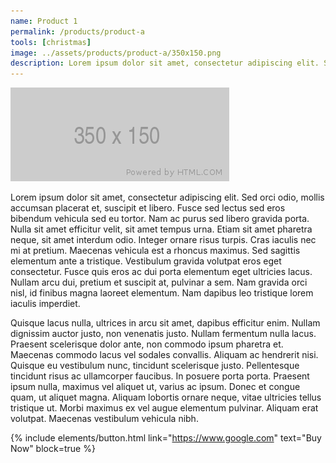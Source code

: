 ```yaml
---
name: Product 1
permalink: /products/product-a
tools: [christmas]
image: ../assets/products/product-a/350x150.png
description: Lorem ipsum dolor sit amet, consectetur adipiscing elit. Sed orci odio, mollis accumsan placerat et, suscipit et libero. Fusce sed lectus sed eros bibendum vehicula sed eu tortor. Nam ac purus sed libero gravida porta.
---
```

![Product Shot](../assets/products/product-a/350x150.png "Product Shot")

Lorem ipsum dolor sit amet, consectetur adipiscing elit. Sed orci odio, mollis accumsan placerat et, suscipit et libero. Fusce sed lectus sed eros bibendum vehicula sed eu tortor. Nam ac purus sed libero gravida porta. Nulla sit amet efficitur velit, sit amet tempus urna. Etiam sit amet pharetra neque, sit amet interdum odio. Integer ornare risus turpis. Cras iaculis nec mi at pretium. Maecenas vehicula est a rhoncus maximus. Sed sagittis elementum ante a tristique. Vestibulum gravida volutpat eros eget consectetur. Fusce quis eros ac dui porta elementum eget ultricies lacus. Nullam arcu dui, pretium et suscipit at, pulvinar a sem. Nam gravida orci nisl, id finibus magna laoreet elementum. Nam dapibus leo tristique lorem iaculis imperdiet.

Quisque lacus nulla, ultrices in arcu sit amet, dapibus efficitur enim. Nullam dignissim auctor justo, non venenatis justo. Nullam fermentum nulla lacus. Praesent scelerisque dolor ante, non commodo ipsum pharetra et. Maecenas commodo lacus vel sodales convallis. Aliquam ac hendrerit nisi. Quisque eu vestibulum nunc, tincidunt scelerisque justo. Pellentesque tincidunt risus ac ullamcorper faucibus. In posuere porta porta. Praesent ipsum nulla, maximus vel aliquet ut, varius ac ipsum. Donec et congue quam, ut aliquet magna. Aliquam lobortis ornare neque, vitae ultricies tellus tristique ut. Morbi maximus ex vel augue elementum pulvinar. Aliquam erat volutpat. Maecenas vestibulum vehicula nibh.

{% include elements/button.html link="https://www.google.com" text="Buy Now" block=true %}
